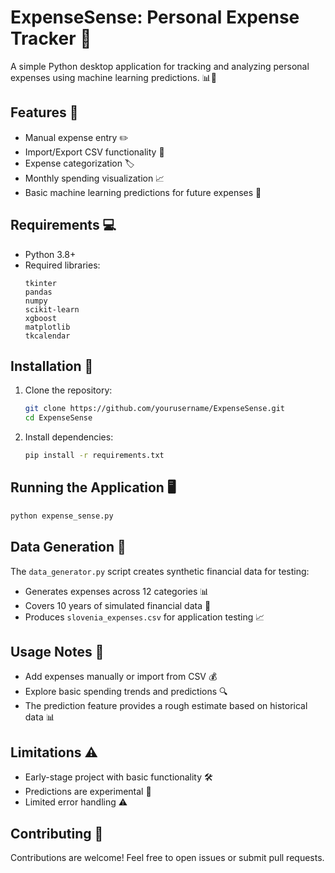# ExpenseSense: Personal Expense Tracker 💸

A simple Python desktop application for tracking and analyzing personal expenses using machine learning predictions. 📊🧮

## Features 🌟

- Manual expense entry ✏️
- Import/Export CSV functionality 📁
- Expense categorization 🏷️
- Monthly spending visualization 📈
- Basic machine learning predictions for future expenses 🤖

## Requirements 💻

- Python 3.8+
- Required libraries:
  ```
  tkinter
  pandas
  numpy
  scikit-learn
  xgboost
  matplotlib
  tkcalendar
  ```

## Installation 🚀

1. Clone the repository:
   ```bash
   git clone https://github.com/yourusername/ExpenseSense.git
   cd ExpenseSense
   ```

2. Install dependencies:
   ```bash
   pip install -r requirements.txt
   ```

## Running the Application 🖥️

```bash
python expense_sense.py
```

## Data Generation 🎲

The `data_generator.py` script creates synthetic financial data for testing:
- Generates expenses across 12 categories 📊
- Covers 10 years of simulated financial data 📅
- Produces `slovenia_expenses.csv` for application testing 📈

## Usage Notes 📝

- Add expenses manually or import from CSV 💰
- Explore basic spending trends and predictions 🔍
- The prediction feature provides a rough estimate based on historical data 📊

## Limitations ⚠️

- Early-stage project with basic functionality 🛠️
- Predictions are experimental 🧪
- Limited error handling ⚠️

## Contributing 🤝

Contributions are welcome! Feel free to open issues or submit pull requests.